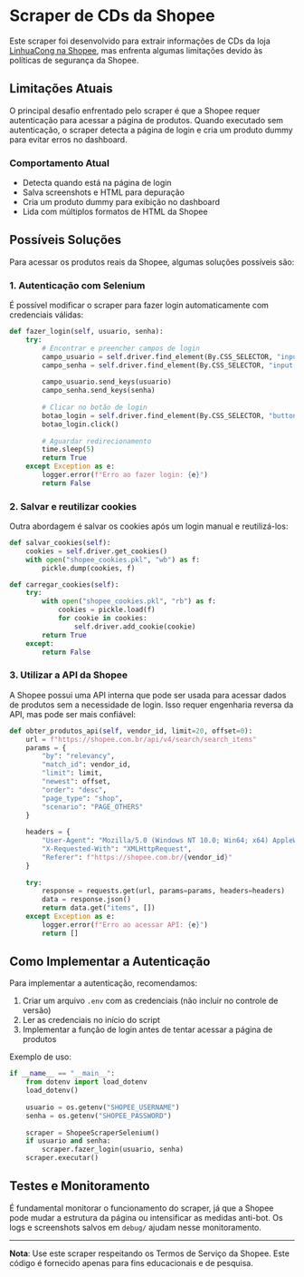 # Scraper de CDs da Shopee

Este scraper foi desenvolvido para extrair informações de CDs da loja [LinhuaCong na Shopee](https://shopee.com.br/linhuacong.br?categoryId=100639&sortBy=ctime&page=0), mas enfrenta algumas limitações devido às políticas de segurança da Shopee.

## Limitações Atuais

O principal desafio enfrentado pelo scraper é que a Shopee requer autenticação para acessar a página de produtos. Quando executado sem autenticação, o scraper detecta a página de login e cria um produto dummy para evitar erros no dashboard.

### Comportamento Atual
- Detecta quando está na página de login
- Salva screenshots e HTML para depuração
- Cria um produto dummy para exibição no dashboard
- Lida com múltiplos formatos de HTML da Shopee

## Possíveis Soluções

Para acessar os produtos reais da Shopee, algumas soluções possíveis são:

### 1. Autenticação com Selenium
É possível modificar o scraper para fazer login automaticamente com credenciais válidas:

```python
def fazer_login(self, usuario, senha):
    try:
        # Encontrar e preencher campos de login
        campo_usuario = self.driver.find_element(By.CSS_SELECTOR, "input[name='loginKey']")
        campo_senha = self.driver.find_element(By.CSS_SELECTOR, "input[name='password']")
        
        campo_usuario.send_keys(usuario)
        campo_senha.send_keys(senha)
        
        # Clicar no botão de login
        botao_login = self.driver.find_element(By.CSS_SELECTOR, "button[type='submit']")
        botao_login.click()
        
        # Aguardar redirecionamento
        time.sleep(5)
        return True
    except Exception as e:
        logger.error(f"Erro ao fazer login: {e}")
        return False
```

### 2. Salvar e reutilizar cookies
Outra abordagem é salvar os cookies após um login manual e reutilizá-los:

```python
def salvar_cookies(self):
    cookies = self.driver.get_cookies()
    with open("shopee_cookies.pkl", "wb") as f:
        pickle.dump(cookies, f)

def carregar_cookies(self):
    try:
        with open("shopee_cookies.pkl", "rb") as f:
            cookies = pickle.load(f)
            for cookie in cookies:
                self.driver.add_cookie(cookie)
        return True
    except:
        return False
```

### 3. Utilizar a API da Shopee
A Shopee possui uma API interna que pode ser usada para acessar dados de produtos sem a necessidade de login. Isso requer engenharia reversa da API, mas pode ser mais confiável:

```python
def obter_produtos_api(self, vendor_id, limit=20, offset=0):
    url = f"https://shopee.com.br/api/v4/search/search_items"
    params = {
        "by": "relevancy",
        "match_id": vendor_id,
        "limit": limit,
        "newest": offset,
        "order": "desc",
        "page_type": "shop",
        "scenario": "PAGE_OTHERS"
    }
    
    headers = {
        "User-Agent": "Mozilla/5.0 (Windows NT 10.0; Win64; x64) AppleWebKit/537.36 (KHTML, like Gecko) Chrome/91.0.4472.124 Safari/537.36",
        "X-Requested-With": "XMLHttpRequest",
        "Referer": f"https://shopee.com.br/{vendor_id}"
    }
    
    try:
        response = requests.get(url, params=params, headers=headers)
        data = response.json()
        return data.get("items", [])
    except Exception as e:
        logger.error(f"Erro ao acessar API: {e}")
        return []
```

## Como Implementar a Autenticação

Para implementar a autenticação, recomendamos:

1. Criar um arquivo `.env` com as credenciais (não incluir no controle de versão)
2. Ler as credenciais no início do script
3. Implementar a função de login antes de tentar acessar a página de produtos

Exemplo de uso:
```python
if __name__ == "__main__":
    from dotenv import load_dotenv
    load_dotenv()
    
    usuario = os.getenv("SHOPEE_USERNAME")
    senha = os.getenv("SHOPEE_PASSWORD")
    
    scraper = ShopeeScraperSelenium()
    if usuario and senha:
        scraper.fazer_login(usuario, senha)
    scraper.executar()
```

## Testes e Monitoramento

É fundamental monitorar o funcionamento do scraper, já que a Shopee pode mudar a estrutura da página ou intensificar as medidas anti-bot. Os logs e screenshots salvos em `debug/` ajudam nesse monitoramento.

---

**Nota**: Use este scraper respeitando os Termos de Serviço da Shopee. Este código é fornecido apenas para fins educacionais e de pesquisa. 